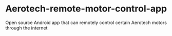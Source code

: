 Aerotech-remote-motor-control-app
=================================

Open source Android app that can remotely control certain Aerotech motors through the internet